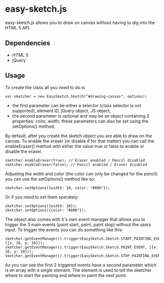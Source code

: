 easy-sketch.js
===================

easy-sketch.js allows you to draw on canvas without having to dig into the HTML 5 API.

Dependencies
-------------------
- HTML 5
- jQuery


Usage
-------------------

To create the class all you need to do is

    var sketcher = new EasySketch.Sketch("#drawing-canvas", options);


- the first parameter can be either a selector (class selector is not supported), element ID, jQuery object, JS object;
- the second parameter is optional and may be an object containing 2 properties: color, width; these parameters can also be set using the setOptions() method;


By default, after you create the sketch object you are able to draw on the canvas. To enable the eraser (or disable if for that matter) you can call the enableEraser() method with either the value true or false to enable or disable the eraser.

    sketcher.enableEraser(true); // Eraser enabled / Pencil disabled
    sketcher.enableEraser(false); // Pencil enabled / Eraser disabled
    
Adjusting the width and color (the color can only be changed for the pencil) you can use the setOptions() method like so:

    sketcher.setOptions({width: 10, color: "#000"});
    
Or if you need to set them sperately:

    sketcher.setOptions({width: 10});
    sketcher.setOptions({color: "#000"});
    

The object also comes with it's own event manager that allows you to trigger the 3 main events (paint start, paint, paint stop) without the users input. To trigger the events you can do something like this:

    sketcher.getEventManager().trigger(EasySketch.Sketch.START_PAINTING_EVENT, [{x: 10, y: 10}]);
    sketcher.getEventManager().trigger(EasySketch.Sketch.PAINT_EVENT, [{x: 10, y: 10}]);
    sketcher.getEventManager().trigger(EasySketch.Sketch.STOP_PAINTING_EVENT);
    
As you can see the first 2 triggered events have a second parameter which is an array with a single element. The element is used to tell the sketcher where to start the painting and where to paint the next point.

